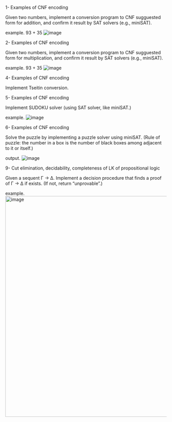 
1- Examples of CNF encoding

Given two numbers, implement a conversion program to CNF sugguested form for addition, and confirm it result by SAT solvers (e.g., miniSAT).

example. 93 + 35 
![image](https://user-images.githubusercontent.com/55380603/148955494-549d4204-842f-45d3-947e-57b1b8e2dfa9.png)

2- Examples of CNF encoding

Given two numbers, implement a conversion program to CNF sugguested form for multiplication, and confirm it result by SAT solvers (e.g., miniSAT).

example. 93 + 35 
![image](https://user-images.githubusercontent.com/55380603/148955641-59bb20c9-89d2-495a-916e-72ffe66c5030.png)

4- Examples of CNF encoding 

Implement Tseitin conversion.


5- Examples of CNF encoding

Implement SUDOKU solver (using SAT solver, like miniSAT.)

example. 
![image](https://user-images.githubusercontent.com/55380603/148955736-32a203fe-8421-426b-a608-1db56dbffbce.png)

6- Examples of CNF encoding

Solve the puzzle by implementing a puzzle solver using miniSAT.
(Rule of puzzle: the number in a box is the number of black boxes among adjacent to it or itself.)

output.
![image](https://user-images.githubusercontent.com/55380603/148955879-48986ffc-8111-49e0-a779-ea71fceda8e5.png)


9- Cut elimination, decidability, completeness of LK of propositional logic

Given a sequent Γ → ∆. Implement a decision procedure that finds a
proof of Γ → ∆ if exists. (If not, return “unprovable”.)

example.
<img width="690" alt="image" src="https://user-images.githubusercontent.com/55380603/148955993-4215ccdf-7b45-4419-a841-5f100d41e74a.png">

